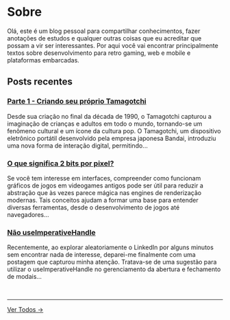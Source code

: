 # Sobre
Olá, este é um blog pessoal para compartilhar conhecimentos, fazer anotações de estudos e qualquer outras coisas que eu acreditar que possam a vir ser interessantes. Por aqui você
vai encontrar principalmente textos sobre desenvolvimento para retro gaming,
web e mobile e plataformas embarcadas.

## Posts recentes

### **[Parte 1 - Criando seu próprio Tamagotchi](https://victorheringer.github.io/posts/posts/pt1-dino-kun)**
Desde sua criação no final da década de 1990, o Tamagotchi capturou a imaginação de crianças e adultos em todo o mundo, tornando-se um fenômeno cultural e um ícone da cultura pop. O Tamagotchi, um dispositivo eletrônico portátil desenvolvido pela empresa japonesa Bandai, introduziu uma nova forma de interação digital, permitindo...

### **[O que significa 2 bits por pixel?](https://victorheringer.github.io/posts/game-boy-2bpp/)**
Se você tem interesse em interfaces, compreender como funcionam gráficos de jogos em videogames antigos pode ser útil para reduzir a abstração que às vezes parece mágica nas engines de renderização modernas. Tais conceitos ajudam a formar uma base para entender diversas ferramentas, desde o desenvolvimento de jogos até navegadores...

### **[Não useImperativeHandle](https://victorheringer.github.io/posts/dont-use-imperative-handle/)**
Recentemente, ao explorar aleatoriamente o LinkedIn por alguns minutos sem encontrar nada de interesse, deparei-me finalmente com uma postagem que capturou minha atenção. Tratava-se de uma sugestão para utilizar o useImperativeHandle no gerenciamento da abertura e fechamento de modais...


<br/>

---
[Ver Todos →](https://victorheringer.github.io/posts/)

